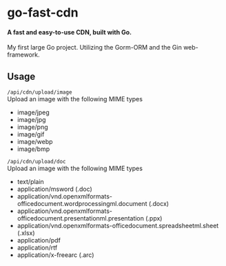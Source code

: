 # go-fast-cdn

#### A fast and easy-to-use CDN, built with Go.

My first large Go project. Utilizing the Gorm-ORM and the Gin web-framework.

## Usage

`/api/cdn/upload/image`<br>
Upload an image with the following MIME types

- image/jpeg
- image/jpg
- image/png
- image/gif
- image/webp
- image/bmp

`/api/cdn/upload/doc`<br>
Upload an image with the following MIME types

- text/plain
- application/msword (.doc)
- application/vnd.openxmlformats-officedocument.wordprocessingml.document (.docx)
- application/vnd.openxmlformats-officedocument.presentationml.presentation (.ppx)
- application/vnd.openxmlformats-officedocument.spreadsheetml.sheet (.xlsx)
- application/pdf
- application/rtf
- application/x-freearc (.arc)
